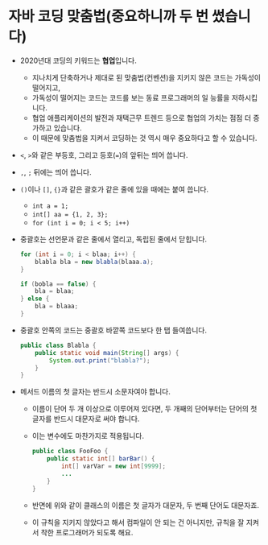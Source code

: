 # 자바 코딩 맞춤법(중요하니까 두 번 썼습니다)

- 2020년대 코딩의 키워드는 **협업**입니다.
    - 지나치게 단축하거나 제대로 된 맞춤법(컨벤션)을 지키지 않은 코드는 가독성이 떨어지고,
    - 가독성이 떨어지는 코드는 코드를 보는 동료 프로그래머의 일 능률을 저하시킵니다.
    - 협업 애플리케이션의 발전과 재택근무 트렌드 등으로 협업의 가치는 점점 더 증가하고 있습니다.
    - 이 때문에 맞춤법을 지켜서 코딩하는 것 역시 매우 중요하다고 할 수 있습니다.
- `<`, `>`와 같은 부등호, 그리고 등호(`=`)의 앞뒤는 띄어 씁니다.
- `,`, `;` 뒤에는 띄어 씁니다.
- `()`이나 `[]`, `{}`과 같은 괄호가 같은 줄에 있을 때에는 붙여 씁니다.
    - `int a = 1;`
    - `int[] aa = {1, 2, 3};`
    - `for (int i = 0; i < 5; i++)`
- 중괄호는 선언문과 같은 줄에서 열리고, 독립된 줄에서 닫힙니다.

    ```java
    for (int i = 0; i < blaa; i++) {
        blabla bla = new blabla(blaaa.a);
    }
    ```

    ```java
    if (bobla == false) {
        bla = blaa;
    } else {
        bla = blaaa;
    }
    ```

- 중괄호 안쪽의 코드는 중괄호 바깥쪽 코드보다 한 탭 들여씁니다.

    ```java
    public class Blabla {
        public static void main(String[] args) {
            System.out.print("blabla?");
        }
    }
    ```

- 메서드 이름의 첫 글자는 반드시 소문자여야 합니다.
    - 이름이 단어 두 개 이상으로 이루어져 있다면, 두 개째의 단어부터는 단어의 첫 글자를 반드시 대문자로 써야 합니다.
    - 이는 변수에도 마찬가지로 적용됩니다.

        ```java
        public class FooFoo {
            public static int[] barBar() {
                int[] varVar = new int[9999];
                ...
            }
        }
        ```

    - 반면에 위와 같이 클래스의 이름은 첫 글자가 대문자, 두 번째 단어도 대문자죠.
    - 이 규칙을 지키지 않았다고 해서 컴파일이 안 되는 건 아니지만, 규칙을 잘 지켜서 착한 프로그래머가 되도록 해요.

<!--
---

## Getting Started

Welcome to the VS Code Java world. Here is a guideline to help you get started to write Java code in Visual Studio Code.

## Folder Structure

The workspace contains two folders by default, where:

- `src`: the folder to maintain sources
- `lib`: the folder to maintain dependencies

Meanwhile, the compiled output files will be generated in the `bin` folder by default.

> If you want to customize the folder structure, open `.vscode/settings.json` and update the related settings there.

## Dependency Management

The `JAVA PROJECTS` view allows you to manage your dependencies. More details can be found [here](https://github.com/microsoft/vscode-java-dependency#manage-dependencies).
-->
